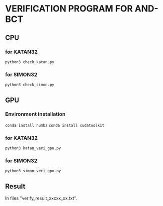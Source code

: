 # VERIFICATION PROGRAM FOR AND-BCT

## CPU

### for KATAN32

```python3 check_katan.py```

### for SIMON32

```python3 check_simon.py```

## GPU

### Environment installation

```conda install numba```
```conda install cudatoolkit```

### for KATAN32

```python3 katan_veri_gpu.py```

### for SIMON32

```python3 simon_veri_gpu.py```


## Result

In files "verify_result_xxxxx_xx.txt".




